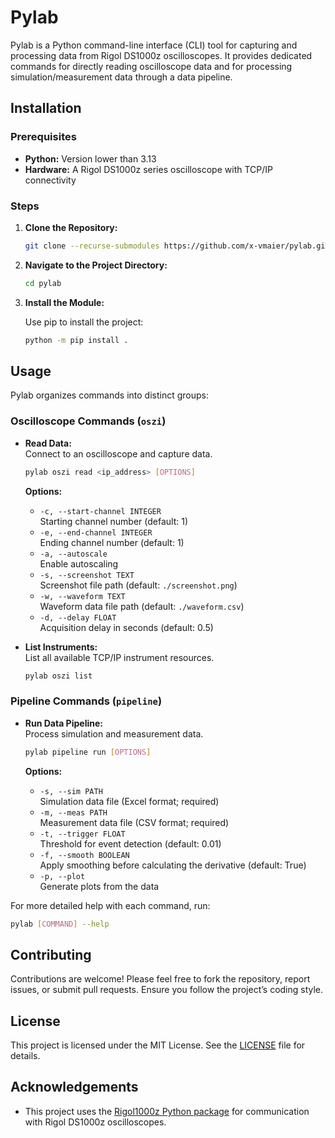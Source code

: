 # Pylab

Pylab is a Python command-line interface (CLI) tool for capturing and processing data from Rigol DS1000z oscilloscopes. It provides dedicated commands for directly reading oscilloscope data and for processing simulation/measurement data through a data pipeline.

## Installation

### Prerequisites

- **Python:** Version lower than 3.13
- **Hardware:** A Rigol DS1000z series oscilloscope with TCP/IP connectivity

### Steps

1. **Clone the Repository:**

   ```bash
   git clone --recurse-submodules https://github.com/x-vmaier/pylab.git
   ```

2. **Navigate to the Project Directory:**

   ```bash
   cd pylab
   ```

3. **Install the Module:**

   Use pip to install the project:

   ```bash
   python -m pip install .
   ```

## Usage

Pylab organizes commands into distinct groups:

### Oscilloscope Commands (`oszi`)

- **Read Data:**  
  Connect to an oscilloscope and capture data.

  ```bash
  pylab oszi read <ip_address> [OPTIONS]
  ```

  **Options:**

  - `-c, --start-channel INTEGER`  
    Starting channel number (default: 1)
  - `-e, --end-channel INTEGER`  
    Ending channel number (default: 1)
  - `-a, --autoscale`  
    Enable autoscaling
  - `-s, --screenshot TEXT`  
    Screenshot file path (default: `./screenshot.png`)
  - `-w, --waveform TEXT`  
    Waveform data file path (default: `./waveform.csv`)
  - `-d, --delay FLOAT`  
    Acquisition delay in seconds (default: 0.5)

- **List Instruments:**  
  List all available TCP/IP instrument resources.

  ```bash
  pylab oszi list
  ```

### Pipeline Commands (`pipeline`)

- **Run Data Pipeline:**  
  Process simulation and measurement data.

  ```bash
  pylab pipeline run [OPTIONS]
  ```

  **Options:**

  - `-s, --sim PATH`  
    Simulation data file (Excel format; required)
  - `-m, --meas PATH`  
    Measurement data file (CSV format; required)
  - `-t, --trigger FLOAT`  
    Threshold for event detection (default: 0.01)
  - `-f, --smooth BOOLEAN`  
    Apply smoothing before calculating the derivative (default: True)
  - `-p, --plot`  
    Generate plots from the data

For more detailed help with each command, run:

```bash
pylab [COMMAND] --help
```

## Contributing

Contributions are welcome! Please feel free to fork the repository, report issues, or submit pull requests. Ensure you follow the project’s coding style.

## License

This project is licensed under the MIT License. See the [LICENSE](LICENSE) file for details.

## Acknowledgements

- This project uses the [Rigol1000z Python package](https://github.com/AlexZettler/Rigol1000z) for communication with Rigol DS1000z oscilloscopes.
